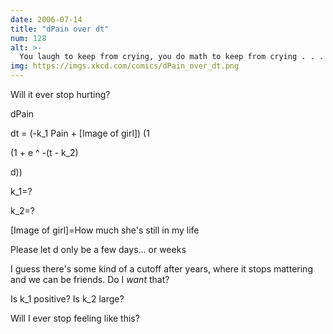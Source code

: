 ```yaml
---
date: 2006-07-14
title: "dPain over dt"
num: 128
alt: >-
  You laugh to keep from crying, you do math to keep from crying . . .
img: https://imgs.xkcd.com/comics/dPain_over_dt.png
---
```

Will it ever stop hurting?

dPain

dt = (-k_1 Pain + [Image of girl]) (1 

 (1 + e ^ -(t - k_2)

d))

k_1=?

k_2=?

[Image of girl]=How much she's still in my life

Please let d only be a few days... or weeks

I guess there's some kind of a cutoff after years, where it stops mattering and we can be friends. Do I _want_ that?

Is k_1 positive? Is k_2 large?

Will I ever stop feeling like this?

